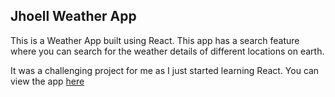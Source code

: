 ## Jhoell Weather App

This is a Weather App built using React. This app has a search feature where you can search for the weather details of different locations on earth.

It was a challenging project for me as I just started learning React.
You can view the app [here]()
